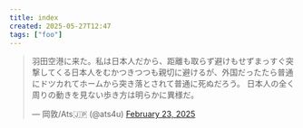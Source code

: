 ```yaml
---
title: index
created: 2025-05-27T12:47
tags: ["foo"]
---
```

<blockquote class="twitter-tweet"><p lang="ja" dir="ltr">羽田空港に来た。私は日本人だから、距離も取らず避けもせずまっすぐ突撃してくる日本人をむかつきつつも親切に避けるが、外国だったたら普通にドツカれてホームから突き落とされて普通に死ぬだろう。 日本人の全く周りの動きを見ない歩き方は明らかに異様だ。</p>&mdash; 岡敦/Ats🇯🇵 (@ats4u) <a href="https://twitter.com/ats4u/status/1893656126081634531?ref_src=twsrc%5Etfw">February 23, 2025</a></blockquote> <script async src="https://platform.twitter.com/widgets.js" charset="utf-8"></script>